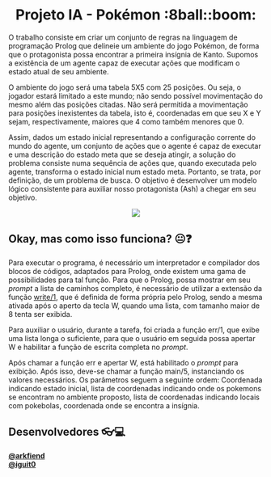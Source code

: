 <h1 align="center">Projeto IA - Pokémon :8ball::boom:</h1>

O trabalho consiste em criar um conjunto de regras na linguagem de programação Prolog que delineie um ambiente do jogo Pokémon, de forma que o protagonista possa encontrar a primeira insígnia de Kanto. Supomos a existência de um agente capaz de executar ações que modificam o estado atual de seu ambiente.

O ambiente do jogo será uma tabela 5X5 com 25 posições. Ou seja, o jogador estará limitado a este mundo; não sendo possível movimentação do mesmo além das posições citadas. Não será permitida a movimentação para posições inexistentes da tabela, isto é, coordenadas em que seu X e Y sejam, respectivamente, maiores que 4 como também menores que 0.

Assim, dados um estado inicial representando a configuração corrente do mundo do agente, um conjunto de ações que o agente é capaz de executar e uma descrição do estado meta que se deseja atingir, a solução do problema consiste numa sequência de ações que, quando executada pelo agente, transforma o estado inicial num estado meta. Portanto, se trata, por definição, de um problema de busca. O objetivo é desenvolver um modelo lógico consistente para auxiliar nosso protagonista (Ash) a chegar em seu objetivo.
<p align="center"><img src="https://observatoriog.bol.uol.com.br/wordpress/wp-content/uploads/2018/10/pokemon.jpg"></p>

## Okay, mas como isso funciona? :neutral_face::question:
Para executar o programa, é necessário um interpretador e compilador dos blocos de códigos, adaptados para Prolog, onde existem uma gama de possibilidades para tal função. Para que o Prolog, possa mostrar em seu *prompt* a lista de caminhos completo, é necessário de utilizar a extensão da função [write/1](http://www.swi-prolog.org/FAQ/AllOutput.html), que é definida de forma própria pelo Prolog, sendo a mesma ativada após o aperto da tecla W, quando uma lista, com tamanho maior de 8 tenta ser exibida.

Para auxiliar o usuário, durante a tarefa, foi criada a função err/1, que exibe uma lista longa o suficiente, para que o usuário em seguida possa apertar W e habilitar a função de escrita completa no *prompt*.

Após chamar a função err e apertar W, está habilitado o *prompt* para exibição. Após isso, deve-se chamar a função main/5, instanciando os valores necessários. Os parâmetros seguem a seguinte ordem: Coordenada indicando estado inicial, lista de coordenadas indicando onde os pokemons se encontram no ambiente proposto, lista de coordenadas indicando locais com pokebolas, coordenada onde se encontra a insígnia.

## Desenvolvedores :eyeglasses::computer:
**[@arkfiend](https://github.com/arkfiend)**<br/>
**[@iguit0](https://github.com/iguit0)**
